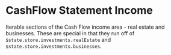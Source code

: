 # CashFlow Statement Income

Iterable sections of the Cash Flow income area - real estate and businesses. These are special in that they run off of `$state.store.investments.realEstate` and `$state.store.investments.businesses`.
